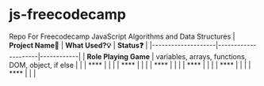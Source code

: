 # js-freecodecamp
Repo For Freecodecamp JavaScript Algorithms and Data Structures 
| **Project Name🧩** | **What Used?💡** | **Status❓** |
|--------------------|---------------------|------------|
| **Role Playing Game**               | variables, arrays, functions, DOM, object, if else                    |            |
| ****               |                     |            |
| ****               |                     |            |
| ****               |                     |            |
| ****               |                     |            |
| ****               |                     |            |
| ****               |                     |            |
